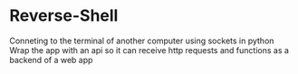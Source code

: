 # Reverse-Shell
Conneting to the terminal of another computer using sockets in python
Wrap the app with an api so it can receive http requests and functions as a backend of a web app
